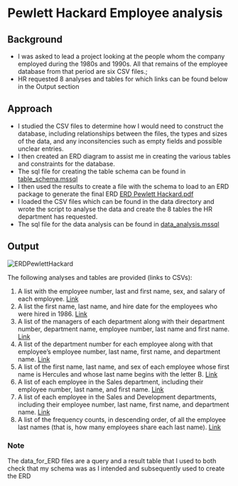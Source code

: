 # Pewlett Hackard Employee analysis



## Background
- I was asked to lead a project looking at the people whom the company employed during the 1980s and 1990s. 
  All that remains of the employee database from that period are six CSV files.;
- HR requested 8 analyses and tables for which links can be found below in the Output section
  


## Approach

- I studied the CSV files to determine  how I would need to construct the database, including relationships between the files, the types and sizes of the data, and any inconsitencies such as empty fields and possible unclear entries.
- I then created an ERD diagram to assist me in creating the various tables and constraints for the database.
- The sql file for creating the table schema can be found in [table_schema.mssql](https://github.com/Reinierandrew/sql-challenge/blob/main/EmployeeSQL/table_schema.sql)
- I then used the results to create a file with the schema to load to an ERD package to generate the final ERD [ERD Pewlett Hackard.pdf](https://github.com/Reinierandrew/sql-challenge/blob/main/EmployeeSQL/ERD%20Pewlett%20Hackard.pdf)
- I loaded the CSV files which can be found in the data directory and wrote the script to analyse the data and create the 8 tables the HR department has requested.
-  The sql file for the data analysis can be found in [data_analysis.mssql](https://github.com/Reinierandrew/sql-challenge/blob/main/EmployeeSQL/data_analysis.sql)

## Output

![ERDPewlettHackard](https://user-images.githubusercontent.com/112833174/214707578-6ec4b512-6502-4964-b4a0-d7115573f8c6.jpg)

The following analyses and tables are provided (links to CSVs):
  1. A list with the employee number, last and first name, sex, and salary of each employee. [Link](https://github.com/Reinierandrew/sql-challenge/blob/main/EmployeeSQL/output/Q1.csv)
  2. A list the first name, last name, and hire date for the employees who were hired in 1986. [Link](https://github.com/Reinierandrew/sql-challenge/blob/main/EmployeeSQL/output/Q2.csv)
  3. A list of the managers of each department along with their department number, department name, employee number, last name and first name.  [Link](https://github.com/Reinierandrew/sql-challenge/blob/main/EmployeeSQL/output/Q3.csv)
  4. A list of the department number for each employee along with that employee’s employee number, last name, first name, and department name.  [Link](https://github.com/Reinierandrew/sql-challenge/blob/main/EmployeeSQL/output/Q4.csv)
  5. A list of the first name, last name, and sex of each employee whose first name is Hercules and whose last name begins with the letter B.  [Link](https://github.com/Reinierandrew/sql-challenge/blob/main/EmployeeSQL/output/Q5.csv)
  6. A list of each employee in the Sales department, including their employee number, last name, and first name. [Link](https://github.com/Reinierandrew/sql-challenge/blob/main/EmployeeSQL/output/Q6.csv)
  7. A list of each employee in the Sales and Development departments, including their employee number, last name, first name, and department name.  [Link](https://github.com/Reinierandrew/sql-challenge/blob/main/EmployeeSQL/output/Q7.csv)
  8. A list of the frequency counts, in descending order, of all the employee last names 
      (that is, how many employees share each last name).  [Link](https://github.com/Reinierandrew/sql-challenge/blob/main/EmployeeSQL/output/Q8.csv)

### Note
The data_for_ERD files are a query and a result table that I used to both check that my schema was as I intended and subsequently used to create the ERD

